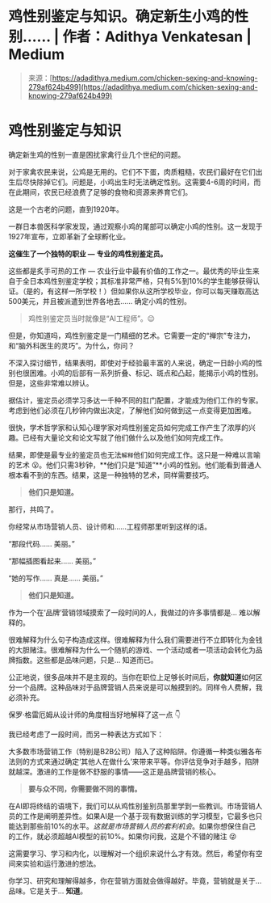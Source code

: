 <!--yml

类别：未分类

日期：2024-05-29 12:30:10

-->

# 鸡性别鉴定与知识。确定新生小鸡的性别…… | 作者：Adithya Venkatesan | Medium

> 来源：[https://adadithya.medium.com/chicken-sexing-and-knowing-279af624b499](https://adadithya.medium.com/chicken-sexing-and-knowing-279af624b499)

# 鸡性别鉴定与知识

确定新生鸡的性别一直是困扰家禽行业几个世纪的问题。

对于家禽农民来说，公鸡是无用的。它们不下蛋，肉质粗糙，农民们最好在它们出生后尽快除掉它们。问题是，小鸡出生时无法确定性别。这需要4-6周的时间，而在此期间，农民已经浪费了足够的食物和资源来养育它们。

这是一个古老的问题，直到1920年。

一群日本兽医科学家发现，通过观察小鸡的尾部可以确定小鸡的性别。这一发现于1927年宣布，立即革新了全球孵化业。

**这催生了一个独特的职业 — 专业的鸡性别鉴定员。**

这些都是炙手可热的工作 — 农业行业中最有价值的工作之一。最优秀的毕业生来自于全日本鸡性别鉴定学校；其标准非常严格，只有5%到10%的学生能够获得认证。（是的，有这样一所学校！）但如果你从这所学校毕业，你可以每天赚取高达500美元，并且被派遣到世界各地去…… 确定小鸡的性别。

> 鸡性别鉴定员当时就像是“AI工程师”。😉

但是，你知道吗，鸡性别鉴定是一门精细的艺术。它需要一定的“禅宗”专注力，和“脑外科医生的灵巧”。为什么，你问？

不深入探讨细节，结果表明，即使对于经验最丰富的人来说，确定一日龄小鸡的性别也很困难。小鸡的后部有一系列折叠、标记、斑点和凸起，能揭示小鸡的性别。但是，这些非常难以辨认。

据估计，鉴定员必须学习多达一千种不同的肛门配置，才能成为他们工作的专家。考虑到他们必须在几秒钟内做出决定，了解他们如何做到这一点变得更加困难。

很快，学术哲学家和认知心理学家对鸡性别鉴定员如何完成工作产生了浓厚的兴趣。已经有大量论文和论文写就了他们做什么以及他们如何完成工作。

结果，即使是最专业的鉴定员也无法`解释`他们如何完成工作。这只是一种难以言喻的艺术 😮。他们只需3秒钟，**他们只是“知道”**小鸡的性别。他们能看到普通人根本看不到的东西。结果，这是一种独特的艺术，同样需要技巧。

> **他们只是知道。**

那行，共鸣了。

你经常从市场营销人员、设计师和……工程师那里听到这样的话。

“那段代码…… 美丽。”

“那幅插图看起来…… 美丽。”

“她的写作…… 真是…… 美丽。”

> **他们只是知道。**

作为一个在‘品牌’营销领域摸索了一段时间的人，我做过的许多事情都是… 难以解释的。

很难解释为什么句子构造成这样。很难解释为什么我们需要进行不立即转化为金钱的大胆赌注。很难解释为什么一个随机的游戏、一个活动或者一项活动会转化为品牌指数。这些都是品味问题，只是… 知道而已。

公正地说，很多品味并不是主观的。当你在职位上足够长时间后，**你就知道**如何区分一个品牌。这种品味对于品牌营销人员来说是可以触摸到的。同样令人费解，我必须补充。

保罗·格雷厄姆从设计师的角度相当好地解释了这一点 👇

我已经考虑了一段时间，而另一种表达方式如下：

大多数市场营销工作（特别是B2B公司）陷入了这种陷阱。你遵循一种类似雅各布法则的方式来通过确定‘其他人在做什么’来带来平等。你评估竞争对手越多，陷阱就越深。激进的工作是做不舒服的事情——这正是品牌营销的核心。

> **要与众不同，你需要做不同的事情。**

在AI即将终结的语境下，我们可以从鸡性别鉴别员那里学到一些教训。市场营销人员的工作是阐明差异性。如果AI是一个基于现有数据训练的学习模型，它最多也只能达到那些前10%的水平。*这就是市场营销人员的套利机会*。如果你想保住自己的工作，就必须超越AI模型的前10%。如果你问我，这是个不错的赌注 😜

这需要学习、学习和内化，以理解对一个组织来说什么才有效。然后，希望你有空间来实验和运行激进的想法。

你学习、研究和理解得越多，你在营销方面就会做得越好。毕竟，营销就是关于… 品味。它是关于… **知道**。
